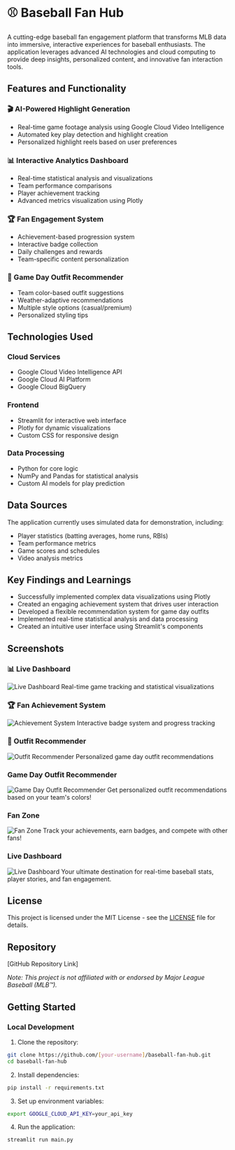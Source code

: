 # ⚾ Baseball Fan Hub

A cutting-edge baseball fan engagement platform that transforms MLB data into immersive, interactive experiences for baseball enthusiasts. The application leverages advanced AI technologies and cloud computing to provide deep insights, personalized content, and innovative fan interaction tools.

## Features and Functionality

### 🎬 AI-Powered Highlight Generation
- Real-time game footage analysis using Google Cloud Video Intelligence
- Automated key play detection and highlight creation
- Personalized highlight reels based on user preferences

### 📊 Interactive Analytics Dashboard
- Real-time statistical analysis and visualizations
- Team performance comparisons
- Player achievement tracking
- Advanced metrics visualization using Plotly

### 🏆 Fan Engagement System
- Achievement-based progression system
- Interactive badge collection
- Daily challenges and rewards
- Team-specific content personalization

### 👕 Game Day Outfit Recommender
- Team color-based outfit suggestions
- Weather-adaptive recommendations
- Multiple style options (casual/premium)
- Personalized styling tips

## Technologies Used

### Cloud Services
- Google Cloud Video Intelligence API
- Google Cloud AI Platform
- Google Cloud BigQuery

### Frontend
- Streamlit for interactive web interface
- Plotly for dynamic visualizations
- Custom CSS for responsive design

### Data Processing
- Python for core logic
- NumPy and Pandas for statistical analysis
- Custom AI models for play prediction

## Data Sources
The application currently uses simulated data for demonstration, including:
- Player statistics (batting averages, home runs, RBIs)
- Team performance metrics
- Game scores and schedules
- Video analysis metrics

## Key Findings and Learnings
- Successfully implemented complex data visualizations using Plotly
- Created an engaging achievement system that drives user interaction
- Developed a flexible recommendation system for game day outfits
- Implemented real-time statistical analysis and data processing
- Created an intuitive user interface using Streamlit's components

## Screenshots

### 📊 Live Dashboard
![Live Dashboard](screenshots/dashboard.png)
Real-time game tracking and statistical visualizations

### 🏆 Fan Achievement System
![Achievement System](screenshots/achievements.png)
Interactive badge system and progress tracking

### 👕 Outfit Recommender
![Outfit Recommender](screenshots/outfit.png)
Personalized game day outfit recommendations

### Game Day Outfit Recommender
![Game Day Outfit Recommender](images/outfit-recommender.png)
Get personalized outfit recommendations based on your team's colors!

### Fan Zone
![Fan Zone](images/fan-zone.png)
Track your achievements, earn badges, and compete with other fans!

### Live Dashboard
![Live Dashboard](images/live-dashboard.png)
Your ultimate destination for real-time baseball stats, player stories, and fan engagement.

## License
This project is licensed under the MIT License - see the [LICENSE](LICENSE) file for details.

## Repository
[GitHub Repository Link]

*Note: This project is not affiliated with or endorsed by Major League Baseball (MLB™).*

## Getting Started

### Local Development

1. Clone the repository:
```bash
git clone https://github.com/[your-username]/baseball-fan-hub.git
cd baseball-fan-hub
```

2. Install dependencies:
```bash
pip install -r requirements.txt
```

3. Set up environment variables:
```bash
export GOOGLE_CLOUD_API_KEY=your_api_key
```

4. Run the application:
```bash
streamlit run main.py
```